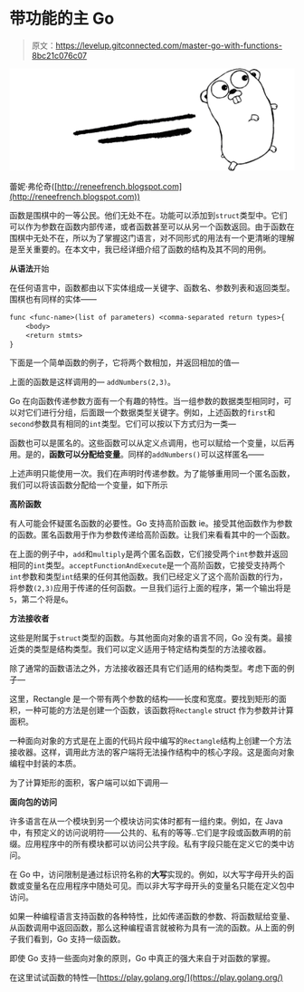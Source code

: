 # 带功能的主 Go

> 原文：<https://levelup.gitconnected.com/master-go-with-functions-8bc21c076c07>

![](img/030d442facc856970d53d56f2dc70b44.png)

蕾妮·弗伦奇([http://reneefrench.blogspot.com](http://reneefrench.blogspot.com))

函数是围棋中的一等公民。他们无处不在。功能可以添加到`struct`类型中。它们可以作为参数在函数内部传递，或者函数甚至可以从另一个函数返回。由于函数在围棋中无处不在，所以为了掌握这门语言，对不同形式的用法有一个更清晰的理解是至关重要的。在本文中，我已经详细介绍了函数的结构及其不同的用例。

**从语法**开始

在任何语言中，函数都由以下实体组成—关键字、函数名、参数列表和返回类型。围棋也有同样的实体——

```
func <func-name>(list of parameters) <comma-separated return types>{
    <body>
    <return stmts>
}
```

下面是一个简单函数的例子，它将两个数相加，并返回相加的值—

上面的函数是这样调用的— `addNumbers(2,3)`。

Go 在向函数传递参数方面有一个有趣的特性。当一组参数的数据类型相同时，可以对它们进行分组，后面跟一个数据类型关键字。例如，上述函数的`first`和`second`参数具有相同的`int`类型。它们可以按以下方式归为一类—

函数也可以是匿名的。这些函数可以从定义点调用，也可以赋给一个变量，以后再用。是的，**函数可以分配给变量**。同样的`addNumbers()`可以这样匿名——

上述声明只能使用一次。我们在声明时传递参数。为了能够重用同一个匿名函数，我们可以将该函数分配给一个变量，如下所示

**高阶函数**

有人可能会怀疑匿名函数的必要性。Go 支持高阶函数 ie。接受其他函数作为参数的函数。匿名函数用于作为参数传递给高阶函数。让我们来看看其中的一个函数。

在上面的例子中，`add`和`multiply`是两个匿名函数，它们接受两个`int`参数并返回相同的`int`类型。`acceptFunctionAndExecute`是一个高阶函数，它接受支持两个`int`参数和类型`int`结果的任何其他函数。我们已经定义了这个高阶函数的行为，将参数`(2,3)`应用于传递的任何函数。一旦我们运行上面的程序，第一个输出将是`5`，第二个将是`6`。

**方法接收者**

这些是附属于`struct`类型的函数。与其他面向对象的语言不同，Go 没有类。最接近类的类型是结构类型。我们可以定义适用于特定结构类型的方法接收器。

除了通常的函数语法之外，方法接收器还具有它们适用的结构类型。考虑下面的例子—

这里，Rectangle 是一个带有两个参数的结构——长度和宽度。要找到矩形的面积，一种可能的方法是创建一个函数，该函数将`Rectangle` struct 作为参数并计算面积。

一种面向对象的方式是在上面的代码片段中编写的`Rectangle`结构上创建一个方法接收器。这样，调用此方法的客户端将无法操作结构中的核心字段。这是面向对象编程中封装的本质。

为了计算矩形的面积，客户端可以如下调用—

**面向包的访问**

许多语言在从一个模块到另一个模块访问实体时都有一组约束。例如，在 Java 中，有预定义的访问说明符——公共的、私有的等等..它们是字段或函数声明的前缀。应用程序中的所有模块都可以访问公共字段。私有字段只能在定义它的类中访问。

在 Go 中，访问限制是通过标识符名称的**大写**实现的。例如，以大写字母开头的函数或变量名在应用程序中随处可见。而以非大写字母开头的变量名只能在定义包中访问。

如果一种编程语言支持函数的各种特性，比如传递函数的参数、将函数赋给变量、从函数调用中返回函数，那么这种编程语言就被称为具有一流的函数。从上面的例子我们看到，Go 支持一级函数。

即使 Go 支持一些面向对象的原则，Go 中真正的强大来自于对函数的掌握。

在这里试试函数的特性—[https://play.golang.org/](https://play.golang.org/)